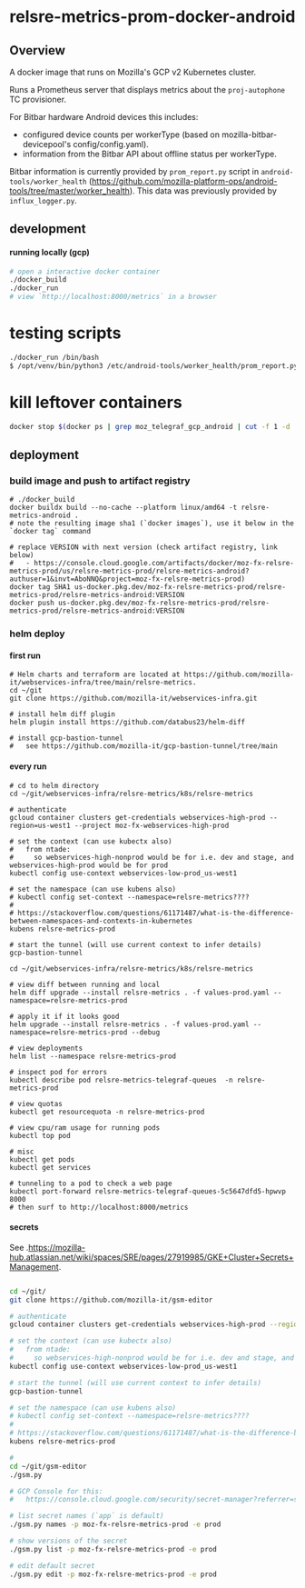 # relsre-metrics-prom-docker-android

## Overview

A docker image that runs on Mozilla's GCP v2 Kubernetes cluster.

Runs a Prometheus server that displays metrics about the `proj-autophone` TC provisioner.

For Bitbar hardware Android devices this includes:
- configured device counts per workerType (based on mozilla-bitbar-devicepool's config/config.yaml).
- information from the Bitbar API about offline status per workerType.

Bitbar information is currently provided by `prom_report.py` script in `android-tools/worker_health` (https://github.com/mozilla-platform-ops/android-tools/tree/master/worker_health). This data was previously provided by `influx_logger.py`.

## development

#### running locally (gcp)

```bash
# open a interactive docker container
./docker_build
./docker_run
# view `http://localhost:8000/metrics` in a browser
```

# testing scripts
```bash
./docker_run /bin/bash
$ /opt/venv/bin/python3 /etc/android-tools/worker_health/prom_report.py
```

# kill leftover containers

```bash
docker stop $(docker ps | grep moz_telegraf_gcp_android | cut -f 1 -d ' ')
```

## deployment

### build image and push to artifact registry

```shell
# ./docker_build
docker buildx build --no-cache --platform linux/amd64 -t relsre-metrics-android .
# note the resulting image sha1 (`docker images`), use it below in the `docker tag` command

# replace VERSION with next version (check artifact registry, link below)
#   - https://console.cloud.google.com/artifacts/docker/moz-fx-relsre-metrics-prod/us/relsre-metrics-prod/relsre-metrics-android?authuser=1&invt=AboNNQ&project=moz-fx-relsre-metrics-prod)
docker tag SHA1 us-docker.pkg.dev/moz-fx-relsre-metrics-prod/relsre-metrics-prod/relsre-metrics-android:VERSION
docker push us-docker.pkg.dev/moz-fx-relsre-metrics-prod/relsre-metrics-prod/relsre-metrics-android:VERSION
```

### helm deploy

#### first run

```shell
# Helm charts and terraform are located at https://github.com/mozilla-it/webservices-infra/tree/main/relsre-metrics.
cd ~/git
git clone https://github.com/mozilla-it/webservices-infra.git

# install helm diff plugin
helm plugin install https://github.com/databus23/helm-diff

# install gcp-bastion-tunnel
#   see https://github.com/mozilla-it/gcp-bastion-tunnel/tree/main

```

#### every run

```shell
# cd to helm directory
cd ~/git/webservices-infra/relsre-metrics/k8s/relsre-metrics

# authenticate
gcloud container clusters get-credentials webservices-high-prod --region=us-west1 --project moz-fx-webservices-high-prod

# set the context (can use kubectx also)
#   from ntade:
#     so webservices-high-nonprod would be for i.e. dev and stage, and webservices-high-prod would be for prod
kubectl config use-context webservices-low-prod_us-west1

# set the namespace (can use kubens also)
# kubectl config set-context --namespace=relsre-metrics????
#
# https://stackoverflow.com/questions/61171487/what-is-the-difference-between-namespaces-and-contexts-in-kubernetes
kubens relsre-metrics-prod

# start the tunnel (will use current context to infer details)
gcp-bastion-tunnel

cd ~/git/webservices-infra/relsre-metrics/k8s/relsre-metrics

# view diff between running and local
helm diff upgrade --install relsre-metrics . -f values-prod.yaml --namespace=relsre-metrics-prod

# apply it if it looks good
helm upgrade --install relsre-metrics . -f values-prod.yaml --namespace=relsre-metrics-prod --debug

# view deployments
helm list --namespace relsre-metrics-prod

# inspect pod for errors
kubectl describe pod relsre-metrics-telegraf-queues  -n relsre-metrics-prod

# view quotas
kubectl get resourcequota -n relsre-metrics-prod

# view cpu/ram usage for running pods
kubectl top pod

# misc
kubectl get pods
kubectl get services

# tunneling to a pod to check a web page
kubectl port-forward relsre-metrics-telegraf-queues-5c5647dfd5-hpwvp 8000
# then surf to http://localhost:8000/metrics

```

#### secrets

See .https://mozilla-hub.atlassian.net/wiki/spaces/SRE/pages/27919985/GKE+Cluster+Secrets+Management.

```bash

cd ~/git/
git clone https://github.com/mozilla-it/gsm-editor
```

```bash
# authenticate
gcloud container clusters get-credentials webservices-high-prod --region=us-west1 --project moz-fx-webservices-high-prod

# set the context (can use kubectx also)
#   from ntade:
#     so webservices-high-nonprod would be for i.e. dev and stage, and webservices-high-prod would be for prod
kubectl config use-context webservices-low-prod_us-west1

# start the tunnel (will use current context to infer details)
gcp-bastion-tunnel

# set the namespace (can use kubens also)
# kubectl config set-context --namespace=relsre-metrics????
#
# https://stackoverflow.com/questions/61171487/what-is-the-difference-between-namespaces-and-contexts-in-kubernetes
kubens relsre-metrics-prod

#
cd ~/git/gsm-editor
./gsm.py

# GCP Console for this:
#   https://console.cloud.google.com/security/secret-manager?referrer=search&authuser=1&project=moz-fx-relsre-metrics-prod

# list secret names (`app` is default)
./gsm.py names -p moz-fx-relsre-metrics-prod -e prod

# show versions of the secret
./gsm.py list -p moz-fx-relsre-metrics-prod -e prod

# edit default secret
./gsm.py edit -p moz-fx-relsre-metrics-prod -e prod
```

